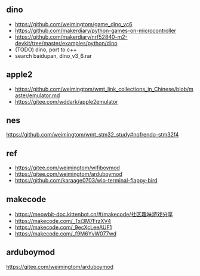 ## dino  
* https://github.com/weimingtom/game_dino_vc6  
* https://github.com/makerdiary/python-games-on-microcontroller  
* https://github.com/makerdiary/nrf52840-m2-devkit/tree/master/examples/python/dino  
* (TODO) dino, port to c++    
* search baidupan, dino_v3_6.rar  

## apple2  
* https://github.com/weimingtom/wmt_link_collections_in_Chinese/blob/master/emulator.md  
* https://gitee.com/wddark/apple2emulator  

## nes  
https://github.com/weimingtom/wmt_stm32_study#nofrendo-stm32f4  

## ref  
* https://gitee.com/weimingtom/wifiboymod  
* https://gitee.com/weimingtom/arduboymod  
* https://github.com/karaage0703/wio-terminal-flappy-bird  

## makecode  
* https://meowbit-doc.kittenbot.cn/#/makecode/社区趣味游戏分享  
* https://makecode.com/_Txi3M7FrzXV4  
* https://makecode.com/_9ecXcLeeAUF1  
* https://makecode.com/_f9M6YvW077wd  

## arduboymod  
https://gitee.com/weimingtom/arduboymod  
